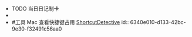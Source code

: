 - TODO  当日日记制卡
-
- #工具 Mac 查看快捷键占用 [ShortcutDetective](https://formulae.brew.sh/cask/shortcutdetective)
  id:: 6340e010-d133-42bc-9e30-f32491c56aa0